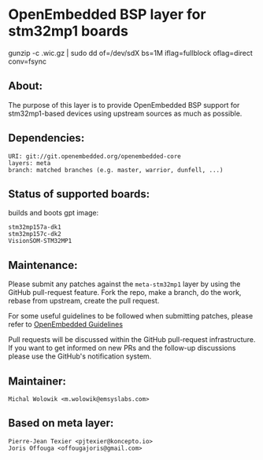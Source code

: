OpenEmbedded BSP layer for stm32mp1 boards
==========================================

gunzip -c <IMAGE>.wic.gz | sudo dd of=/dev/sdX bs=1M iflag=fullblock oflag=direct conv=fsync

About:
-----
The purpose of this layer is to provide OpenEmbedded BSP support for
stm32mp1-based devices using upstream sources as much as possible.

Dependencies:
------------
    URI: git://git.openembedded.org/openembedded-core
    layers: meta
    branch: matched branches (e.g. master, warrior, dunfell, ...)

Status of supported boards:
--------------------------
builds and boots gpt image:

    stm32mp157a-dk1
    stm32mp157c-dk2
    VisionSOM-STM32MP1

Maintenance:
-----------

Please submit any patches against the `meta-stm32mp1` layer by using the
GitHub pull-request feature. Fork the repo, make a branch, do the
work, rebase from upstream, create the pull request.

For some useful guidelines to be followed when submitting patches,
please refer to [OpenEmbedded Guidelines](http://openembedded.org/wiki/Commit_Patch_Message_Guidelines)

Pull requests will be discussed within the GitHub pull-request
infrastructure. If you want to get informed on new PRs and the
follow-up discussions please use the GitHub's notification system.


Maintainer:
-----------
    Michal Wolowik <m.wolowik@emsyslabs.com>
    
Based on meta layer:
-----------
    Pierre-Jean Texier <pjtexier@koncepto.io>
    Joris Offouga <offougajoris@gmail.com>
